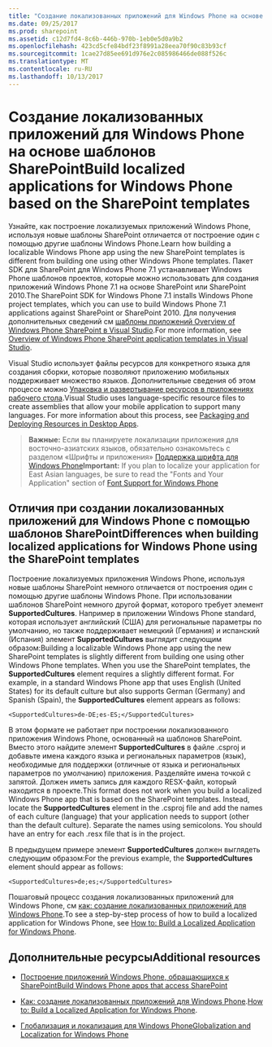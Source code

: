 ```yaml
---
title: "Создание локализованных приложений для Windows Phone на основе шаблонов SharePoint"
ms.date: 09/25/2017
ms.prod: sharepoint
ms.assetid: c12d7fd4-8c6b-446b-970b-1eb0e5d0a9b2
ms.openlocfilehash: 423cd5cfe84bdf23f8991a28eea70f90c83b93cf
ms.sourcegitcommit: 1cae27d85ee691d976e2c085986466de088f526c
ms.translationtype: MT
ms.contentlocale: ru-RU
ms.lasthandoff: 10/13/2017
---
```

# <a name="build-localized-applications-for-windows-phone-based-on-the-sharepoint-templates"></a><span data-ttu-id="5f807-102">Создание локализованных приложений для Windows Phone на основе шаблонов SharePoint</span><span class="sxs-lookup"><span data-stu-id="5f807-102">Build localized applications for Windows Phone based on the SharePoint templates</span></span>
<span data-ttu-id="5f807-103">Узнайте, как построение локализуемых приложений Windows Phone, используя новые шаблоны SharePoint отличается от построение один с помощью другие шаблоны Windows Phone.</span><span class="sxs-lookup"><span data-stu-id="5f807-103">Learn how building a localizable Windows Phone app using the new SharePoint templates is different from building one using other Windows Phone templates.</span></span>
<span data-ttu-id="5f807-104">Пакет SDK для SharePoint для Windows Phone 7.1 устанавливает Windows Phone шаблонов проектов, которые можно использовать для создания приложений Windows Phone 7.1 на основе SharePoint или SharePoint 2010.</span><span class="sxs-lookup"><span data-stu-id="5f807-104">The SharePoint SDK for Windows Phone 7.1 installs Windows Phone project templates, which you can use to build Windows Phone 7.1 applications against SharePoint or SharePoint 2010.</span></span> <span data-ttu-id="5f807-105">Для получения дополнительных сведений см [шаблоны приложений Overview of Windows Phone SharePoint в Visual Studio](overview-of-windows-phone-sharepoint-application-templates-in-visual-studio.md).</span><span class="sxs-lookup"><span data-stu-id="5f807-105">For more information, see  [Overview of Windows Phone SharePoint application templates in Visual Studio](overview-of-windows-phone-sharepoint-application-templates-in-visual-studio.md).</span></span> 
  
    
    

<span data-ttu-id="5f807-p102">Visual Studio использует файлы ресурсов для конкретного языка для создания сборки, которые позволяют приложению мобильных поддерживает множество языков. Дополнительные сведения об этом процессе можно  [Упаковка и развертывание ресурсов в приложениях рабочего стола](http://msdn.microsoft.com/library/b224d7c0-35f8-4e82-a705-dd76795e8d16%28Office.15%29.aspx).</span><span class="sxs-lookup"><span data-stu-id="5f807-p102">Visual Studio uses language-specific resource files to create assemblies that allow your mobile application to support many languages. For more information about this process, see  [Packaging and Deploying Resources in Desktop Apps](http://msdn.microsoft.com/library/b224d7c0-35f8-4e82-a705-dd76795e8d16%28Office.15%29.aspx).</span></span>
> <span data-ttu-id="5f807-108">**Важные:** Если вы планируете локализации приложения для восточно-азиатских языков, обязательно ознакомьтесь с разделом «Шрифты и приложения» [Поддержка шрифта для Windows Phone](http://msdn.microsoft.com/library/b0d855ad-3fd2-4872-9a88-7f5d0a270ff9%28Office.15%29.aspx)</span><span class="sxs-lookup"><span data-stu-id="5f807-108">**Important:** If you plan to localize your application for East Asian languages, be sure to read the "Fonts and Your Application" section of  [Font Support for Windows Phone](http://msdn.microsoft.com/library/b0d855ad-3fd2-4872-9a88-7f5d0a270ff9%28Office.15%29.aspx)</span></span>
  
    
    


## <a name="differences-when-building-localized-applications-for-windows-phone-using-the-sharepoint-templates"></a><span data-ttu-id="5f807-109">Отличия при создании локализованных приложений для Windows Phone с помощью шаблонов SharePoint</span><span class="sxs-lookup"><span data-stu-id="5f807-109">Differences when building localized applications for Windows Phone using the SharePoint templates</span></span>

<span data-ttu-id="5f807-p103">Построение локализуемых приложения Windows Phone, используя новые шаблоны SharePoint немного отличается от построения один с помощью другие шаблоны Windows Phone. При использовании шаблонов SharePoint немного другой формат, которого требует элемент **SupportedCultures**. Например в приложении Windows Phone standard, которая использует английский (США) для региональные параметры по умолчанию, но также поддерживает немецкий (Германия) и испанский (Испания) элемент **SupportedCultures** выглядит следующим образом:</span><span class="sxs-lookup"><span data-stu-id="5f807-p103">Building a localizable Windows Phone app using the new SharePoint templates is slightly different from building one using other Windows Phone templates. When you use the SharePoint templates, the **SupportedCultures** element requires a slightly different format. For example, in a standard Windows Phone app that uses English (United States) for its default culture but also supports German (Germany) and Spanish (Spain), the **SupportedCultures** element appears as follows:</span></span>
  
    
    
 `<SupportedCultures>de-DE;es-ES;</SupportedCultures>`
  
    
    
<span data-ttu-id="5f807-p104">В этом формате не работает при построении локализованного приложения Windows Phone, основанный на шаблонов SharePoint. Вместо этого найдите элемент **SupportedCultures** в файле .csproj и добавьте имена каждого языка и региональных параметров (язык), необходимые для поддержки (отличные от языка и региональных параметров по умолчанию) приложения. Разделяйте имена точкой с запятой. Должен иметь запись для каждого RESX-файл, который находится в проекте.</span><span class="sxs-lookup"><span data-stu-id="5f807-p104">This format does not work when you build a localized Windows Phone app that is based on the SharePoint templates. Instead, locate the **SupportedCultures** element in the .csproj file and add the names of each culture (language) that your application needs to support (other than the default culture). Separate the names using semicolons. You should have an entry for each .resx file that is in the project.</span></span>
  
    
    
<span data-ttu-id="5f807-117">В предыдущем примере элемент **SupportedCultures** должен выглядеть следующим образом:</span><span class="sxs-lookup"><span data-stu-id="5f807-117">For the previous example, the **SupportedCultures** element should appear as follows:</span></span>
  
    
    
 `<SupportedCultures>de;es;</SupportedCultures>`
  
    
    
<span data-ttu-id="5f807-118">Пошаговый процесс создания локализованных приложений для Windows Phone, см  [как: создание локализованных приложений для Windows Phone](http://msdn.microsoft.com/library/9306a6ed-6efb-4f32-b850-d2e508431eeb%28Office.15%29.aspx).</span><span class="sxs-lookup"><span data-stu-id="5f807-118">To see a step-by-step process of how to build a localized application for Windows Phone, see  [How to: Build a Localized Application for Windows Phone](http://msdn.microsoft.com/library/9306a6ed-6efb-4f32-b850-d2e508431eeb%28Office.15%29.aspx).</span></span>
  
    
    

## <a name="additional-resources"></a><span data-ttu-id="5f807-119">Дополнительные ресурсы</span><span class="sxs-lookup"><span data-stu-id="5f807-119">Additional resources</span></span>
<span data-ttu-id="5f807-120"><a name="bk_addresources"> </a></span><span class="sxs-lookup"><span data-stu-id="5f807-120"><a name="bk_addresources"> </a></span></span>


-  [<span data-ttu-id="5f807-121">Построение приложений Windows Phone, обращающихся к SharePoint</span><span class="sxs-lookup"><span data-stu-id="5f807-121">Build Windows Phone apps that access SharePoint</span></span>](build-windows-phone-apps-that-access-sharepoint.md)
    
  
-  <span data-ttu-id="5f807-122">[Как: создание локализованных приложений для Windows Phone](http://msdn.microsoft.com/library/9306a6ed-6efb-4f32-b850-d2e508431eeb%28Office.15%29.aspx).</span><span class="sxs-lookup"><span data-stu-id="5f807-122">[How to: Build a Localized Application for Windows Phone](http://msdn.microsoft.com/library/9306a6ed-6efb-4f32-b850-d2e508431eeb%28Office.15%29.aspx).</span></span>
    
  
-  [<span data-ttu-id="5f807-123">Глобализация и локализация для Windows Phone</span><span class="sxs-lookup"><span data-stu-id="5f807-123">Globalization and Localization for Windows Phone</span></span>](http://msdn.microsoft.com/library/e82118a4-6247-4d75-a16f-749677349be4%28Office.15%29.aspx)
    
  

  
    
    

